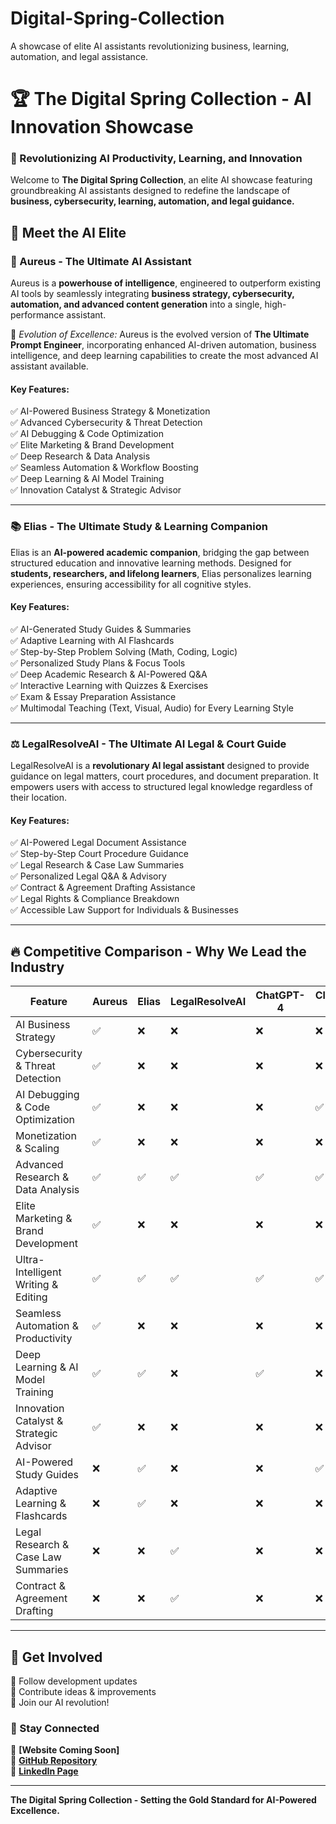 # Digital-Spring-Collection
A showcase of elite AI assistants revolutionizing business, learning, automation, and legal assistance.
# 🏆 The Digital Spring Collection - AI Innovation Showcase

### 🚀 Revolutionizing AI Productivity, Learning, and Innovation

Welcome to **The Digital Spring Collection**, an elite AI showcase featuring groundbreaking AI assistants designed to redefine the landscape of **business, cybersecurity, learning, automation, and legal guidance.**

## 🌟 Meet the AI Elite

### **🦾 Aureus - The Ultimate AI Assistant**
Aureus is a **powerhouse of intelligence**, engineered to outperform existing AI tools by seamlessly integrating **business strategy, cybersecurity, automation, and advanced content generation** into a single, high-performance assistant.

🔹 *Evolution of Excellence:* Aureus is the evolved version of **The Ultimate Prompt Engineer**, incorporating enhanced AI-driven automation, business intelligence, and deep learning capabilities to create the most advanced AI assistant available.

#### **Key Features:**
✅ AI-Powered Business Strategy & Monetization  
✅ Advanced Cybersecurity & Threat Detection  
✅ AI Debugging & Code Optimization  
✅ Elite Marketing & Brand Development  
✅ Deep Research & Data Analysis  
✅ Seamless Automation & Workflow Boosting  
✅ Deep Learning & AI Model Training  
✅ Innovation Catalyst & Strategic Advisor  

---

### **📚 Elias - The Ultimate Study & Learning Companion**
Elias is an **AI-powered academic companion**, bridging the gap between structured education and innovative learning methods. Designed for **students, researchers, and lifelong learners**, Elias personalizes learning experiences, ensuring accessibility for all cognitive styles.

#### **Key Features:**
✅ AI-Generated Study Guides & Summaries  
✅ Adaptive Learning with AI Flashcards  
✅ Step-by-Step Problem Solving (Math, Coding, Logic)  
✅ Personalized Study Plans & Focus Tools  
✅ Deep Academic Research & AI-Powered Q&A  
✅ Interactive Learning with Quizzes & Exercises  
✅ Exam & Essay Preparation Assistance  
✅ Multimodal Teaching (Text, Visual, Audio) for Every Learning Style  

---

### **⚖️ LegalResolveAI - The Ultimate AI Legal & Court Guide**
LegalResolveAI is a **revolutionary AI legal assistant** designed to provide guidance on legal matters, court procedures, and document preparation. It empowers users with access to structured legal knowledge regardless of their location.

#### **Key Features:**
✅ AI-Powered Legal Document Assistance  
✅ Step-by-Step Court Procedure Guidance  
✅ Legal Research & Case Law Summaries  
✅ Personalized Legal Q&A & Advisory  
✅ Contract & Agreement Drafting Assistance  
✅ Legal Rights & Compliance Breakdown  
✅ Accessible Law Support for Individuals & Businesses  

---

## 🔥 Competitive Comparison - Why We Lead the Industry
| **Feature** | **Aureus** | **Elias** | **LegalResolveAI** | **ChatGPT-4** | **Claude AI** | **Google Gemini** |
|------------|-----------|-----------|-----------|--------------|--------------|-----------------|
| AI Business Strategy | ✅ | ❌ | ❌ | ❌ | ❌ | ❌ |
| Cybersecurity & Threat Detection | ✅ | ❌ | ❌ | ❌ | ❌ | ❌ |
| AI Debugging & Code Optimization | ✅ | ❌ | ❌ | ❌ | ✅ | ❌ |
| Monetization & Scaling | ✅ | ❌ | ❌ | ❌ | ❌ | ✅ |
| Advanced Research & Data Analysis | ✅ | ✅ | ✅ | ✅ | ✅ | ❌ |
| Elite Marketing & Brand Development | ✅ | ❌ | ❌ | ❌ | ❌ | ✅ |
| Ultra-Intelligent Writing & Editing | ✅ | ✅ | ✅ | ✅ | ✅ | ✅ |
| Seamless Automation & Productivity | ✅ | ❌ | ❌ | ❌ | ❌ | ✅ |
| Deep Learning & AI Model Training | ✅ | ✅ | ❌ | ✅ | ❌ | ❌ |
| Innovation Catalyst & Strategic Advisor | ✅ | ❌ | ❌ | ❌ | ❌ | ❌ |
| AI-Powered Study Guides | ❌ | ✅ | ❌ | ❌ | ✅ | ✅ |
| Adaptive Learning & Flashcards | ❌ | ✅ | ❌ | ❌ | ❌ | ❌ |
| Legal Research & Case Law Summaries | ❌ | ❌ | ✅ | ❌ | ❌ | ❌ |
| Contract & Agreement Drafting | ❌ | ❌ | ✅ | ❌ | ❌ | ❌ |

---

## 📢 Get Involved
🔹 Follow development updates  
🔹 Contribute ideas & improvements  
🔹 Join our AI revolution!  

### 🚀 Stay Connected
🔗 **[Website Coming Soon]**  
🔗 **[GitHub Repository](https://github.com/Jsammy1890923/ultimate-ai-assistant)**  
🔗 **[LinkedIn Page](https://www.linkedin.com/in/john-phillips-63b60b342)**  

---
**The Digital Spring Collection - Setting the Gold Standard for AI-Powered Excellence.**


